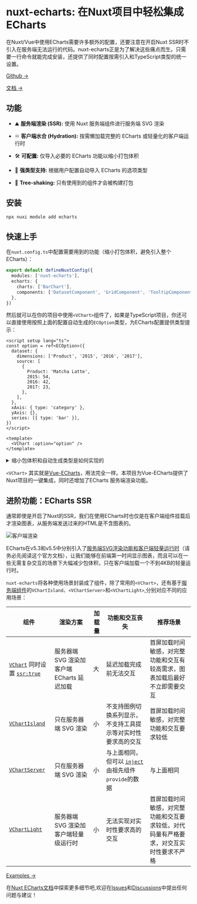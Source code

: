 # nuxt-echarts: 在Nuxt项目中轻松集成ECharts

在Nuxt/Vue中使用ECharts需要许多额外的配置，还要注意在开启Nuxt SSR时不引入在服务端无法运行的代码。nuxt-echarts正是为了解决这些痛点而生。只需要一行命令就能完成安装，还提供了同时配置按需引入和TypeScript类型的统一设置。

[Github →](https://github.com/kingyue737/nuxt-echarts)

[文档 →](https://echarts.nuxt.dev)

## 功能

- ⛰ **服务端渲染 (SSR):** 使用 Nuxt 服务端组件进行服务端 SVG 渲染

- ♾️ **客户端水合 (Hydration):** 按需懒加载完整的 ECharts 或轻量化的客户端运行时
- 🛠️ **可配置:** 仅导入必要的 ECharts 功能以缩小打包体积
- 🦾 **强类型支持:** 根据用户配置自动导入 ECharts 的选项类型
- 🌲 **Tree-shaking:** 只有使用到的组件才会被构建打包

## 安装

```bash
npx nuxi module add echarts
```

## 快速上手

在`nuxt.config.ts`中配置需要用到的功能（缩小打包体积，避免引入整个ECharts）：

```ts [nuxt.config.ts]
export default defineNuxtConfig({
  modules: ['nuxt-echarts'],
  echarts: {
    charts: ['BarChart'],
    components: ['DatasetComponent', 'GridComponent', 'TooltipComponent'],
  },
})
```

然后就可以在你的项目中使用`<VChart>`组件了，如果是TypeScript项目，你还可以直接使用按照上面的配置自动生成的`ECOption`类型，为ECharts配置提供类型提示：

```vue [app/components/example.vue]
<script setup lang="ts">
const option = ref<ECOption>({
  dataset: {
    dimensions: ['Product', '2015', '2016', '2017'],
    source: [
      {
        Product: 'Matcha Latte',
        2015: 54,
        2016: 42,
        2017: 23,
      },
    ],
  },
  xAxis: { type: 'category' },
  yAxis: {},
  series: [{ type: 'bar' }],
})
</script>

<template>
  <VChart :option="option" />
</template>
```

<details>
  <summary>缩小包体积和自动生成类型是如何实现的</summary>
  
  nuxt-echarts 会根据你在`nuxt.config.ts`中的配置自动生成下面两个文件，自动引入到项目中:

  ```ts [app/.nuxt/echarts.mjs]
  import { use } from 'echarts/core'
  import { SVGRenderer } from 'echarts/renderers'
  import { BarChart } from 'echarts/charts'
  import {
    DatasetComponent,
    GridComponent,
    TooltipComponent,
  } from 'echarts/components'

  use([
    SVGRenderer,
    BarChart,
    DatasetComponent,
    GridComponent,
    TooltipComponent,
  ])
  ```

  ```ts [app/.nuxt/types/nuxt-echarts.d.ts]
  // Generated by nuxt-echarts

  import type { ComposeOption } from 'echarts/core'
  import type { BarSeriesOption } from 'echarts/charts'
  import type {
    DatasetComponentOption,
    GridComponentOption,
    TooltipComponentOption,
  } from 'echarts/components'

  declare global {
    export type ECOption = ComposeOption<
      | BarSeriesOption
      | DatasetComponentOption
      | GridComponentOption
      | TooltipComponentOption
    >
  }

  export {}
  ```

</details>


`<VChart>` 其实就是[Vue-ECharts](https://github.com/ecomfe/vue-echarts)，用法完全一样。本项目为Vue-ECharts提供了Nuxt项目的一键集成，同时还增加了ECharts 服务端渲染功能。

## 进阶功能：ECharts SSR

通常即使是开启了Nuxt的SSR，我们在使用ECharts时也仅是在客户端组件挂载后才渲染图表，从服务端发送过来的HTML是不含图表的。

![客户端渲染](/csr.png)

ECharts在v5.3和v5.5中分别引入了[服务端SVG渲染功能和客户端轻量运行时](https://echarts.apache.org/handbook/zh/how-to/cross-platform/server/)（请务必先阅读这个官方文档），让我们能够在前端第一时间显示图表，而且可以在一些无需复杂交互的场景下大幅减少包体积，只在客户端加载一个不到4KB的轻量运行时。

`nuxt-echarts`将各种使用场景封装成了组件，除了常用的`<VChart>`，还有基于[服务端组件](https://nuxt.com.cn/docs/guide/directory-structure/components#服务器端组件)的`VChartIsland`、`<VChartServer>`和`<VChartLight>`,分别对应不同的应用场景：

|组件|渲染方案|加载量|功能和交互丧失|推荐场景|
|---|---|---|---|---|
|[`VChart`](https://echarts.nuxt.dev/components/v-chart) 同时设置 [`ssr:true`](https://echarts.nuxt.dev/getting-started/configuration#ssr)|服务器端 SVG 渲染加客户端 ECharts 延迟加载|大|延迟加载完成前无法交互|首屏加载时间敏感，对完整功能和交互有较高需求，图表加载后最好不立即需要交互|
|[`VChartIsland`](https://echarts.nuxt.dev/components/v-chart-island)|只在服务器端 SVG 渲染|小|不支持图例切换系列显示，不支持工具提示等对实时性要求高的交互|首屏加载时间敏感，对完整功能和交互要求较低|
|[`VChartServer`](https://echarts.nuxt.dev/components/v-chart-server)|只在服务器端 SVG 渲染|小|与上面相同，但可以 [`inject`](https://cn.vuejs.org/guide/components/provide-inject) 由祖先组件`provide`的数据|与上面相同|
|[`VChartLight`](https://echarts.nuxt.dev/components/v-chart-light)|服务器端 SVG 渲染加客户端轻量级运行时|小|无法实现对实时性要求高的交互|首屏加载时间敏感，对完整功能和交互要求较低，对代码量有严格要求，对交互实时性要求不严格|

[Examples →](https://echarts.nuxt.dev)

在[Nuxt ECharts文档](https://echarts.nuxt.dev)中探索更多细节吧,欢迎在[Issues](https://github.com/kingyue737/nuxt-echarts/issues)和[Discussions](https://github.com/kingyue737/nuxt-echarts/discussions)中提出任何问题与建议！
